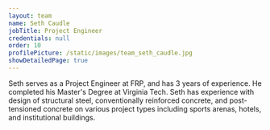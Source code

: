 ```yaml
---
layout: team
name: Seth Caudle
jobTitle: Project Engineer
credentials: null
order: 10
profilePicture: /static/images/team_seth_caudle.jpg
showDetailedPage: true
---
```

Seth serves as a Project Engineer at FRP, and has 3 years of experience.  He completed his Master's Degree at Virginia Tech.  Seth has experience with design of structural steel, conventionally reinforced concrete, and post-tensioned concrete on various project types including sports arenas, hotels, and institutional buildings.
